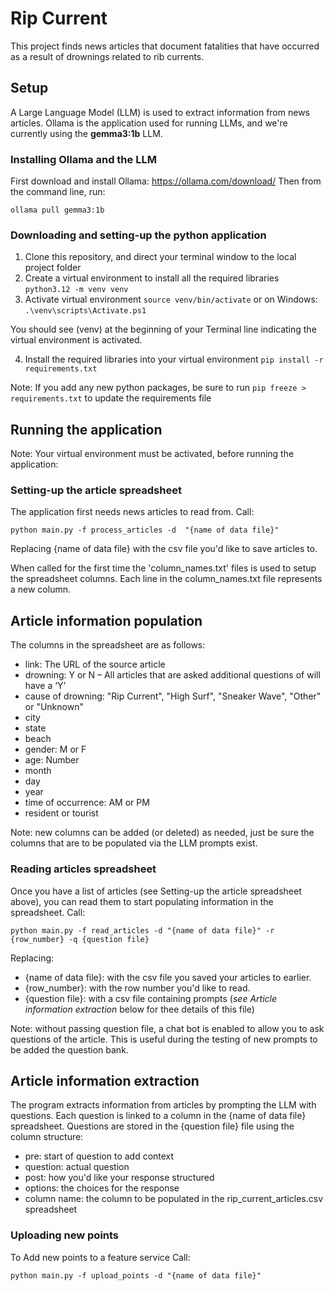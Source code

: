 # Rip Current

This project finds news articles that document fatalities that have occurred as a result of drownings related to rib currents.

## Setup
A Large Language Model (LLM) is used to extract information from news articles. 
Ollama is the application used for running LLMs, and we're currently using the **gemma3:1b** LLM.

### Installing Ollama and the LLM
First download and install Ollama: https://ollama.com/download/
Then from the command line, run: 
```
ollama pull gemma3:1b
```

### Downloading and setting-up the python application
    
1. Clone this repository, and direct your terminal window to the local project folder 
2. Create a virtual environment to install all the required libraries
    ```python3.12 -m venv venv```
3. Activate virtual environment
```source venv/bin/activate```
or on Windows: 
```.\venv\scripts\Activate.ps1 ```
   
You should see (venv) at the beginning of your Terminal line indicating the virtual environment is activated.

4. Install the required libraries into your virtual environment
```pip install -r requirements.txt```
   
Note: If you add any new python packages, be sure to run ```pip freeze > requirements.txt``` 
to update the requirements file

## Running the application
Note: Your virtual environment must be activated, before running the application:

### Setting-up the article spreadsheet
The application first needs news articles to read from. Call:
```
python main.py -f process_articles -d  "{name of data file}"
```
Replacing {name of data file} with the csv file you'd like to save articles to.

When called for the first time the 'column_names.txt' files is used to setup the spreadsheet columns.
Each line in the column_names.txt file represents a new column.

## Article information population
The columns in the spreadsheet are as follows:

* link: The URL of the source article
* drowning: Y or N – All articles that are asked additional questions of will have a ‘Y’
* cause of drowning: "Rip Current", "High Surf", "Sneaker Wave", "Other" or "Unknown"
* city
* state
* beach
* gender: M or F
* age: Number
* month
* day
* year
* time of occurrence: AM or PM
* resident or tourist

Note: new columns can be added (or deleted) as needed, 
just be sure the columns that are to be populated via the LLM prompts exist.

### Reading articles spreadsheet

Once you have a list of articles (see Setting-up the article spreadsheet above), you can read them to start populating information in the spreadsheet.
Call:
```
python main.py -f read_articles -d "{name of data file}" -r {row_number} -q {question file}
```

Replacing:
- {name of data file}: with the csv file you saved your articles to earlier.
- {row_number}: with the row number you'd like to read.
- {question file}: with a csv file containing prompts (*see Article information extraction* below for thee details of this file)

Note: without passing question file, a chat bot is enabled to allow you to ask questions of the article. 
This is useful during the testing of new prompts to be added the question bank.


## Article information extraction
The program extracts information from articles by prompting the LLM with questions.
Each question is linked to a column in the {name of data file} spreadsheet. 
Questions are stored in the {question file} file using the column structure:
* pre: start of question to add context
* question: actual question
* post: how you'd like your response structured
* options: the choices for the response
* column name: the column to be populated in the rip_current_articles.csv spreadsheet

### Uploading new points

To Add new points to a feature service
Call:
```
python main.py -f upload_points -d "{name of data file}"
```